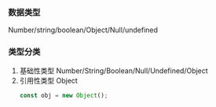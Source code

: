 
### 数据类型
Number/string/boolean/Object/Null/undefined

### 类型分类
1. 基础性类型 
   Number/String/Boolean/Null/Undefined/Object
2. 引用性类型
    Object
    ```js
    const obj = new Object();
    ```